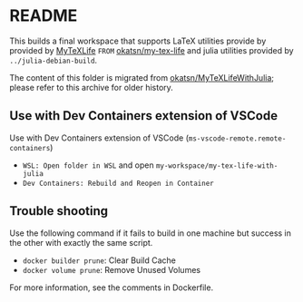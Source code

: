 # README
This builds a final workspace that supports LaTeX utilities provide by provided by [MyTeXLife](https://github.com/okatsn/MyTeXLife) `FROM` [okatsn/my-tex-life](https://hub.docker.com/repository/docker/okatsn/my-tex-life/general) and julia utilities provided by `../julia-debian-build`.

The content of this folder is migrated from [okatsn/MyTeXLifeWithJulia](https://github.com/okatsn/MyTeXLifeWithJulia); please refer to this archive for older history.

## Use with Dev Containers extension of VSCode

Use with Dev Containers extension of VSCode (`ms-vscode-remote.remote-containers`)
- `WSL: Open folder in WSL` and open `my-workspace/my-tex-life-with-julia`
- `Dev Containers: Rebuild and Reopen in Container`

## Trouble shooting

Use the following command if it fails to build in one machine but success in the other with exactly the same script.
- `docker builder prune`:  Clear Build Cache
- `docker volume prune`: Remove Unused Volumes

For more information, see the comments in Dockerfile.